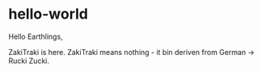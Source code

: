 # hello-world

Hello Earthlings,

ZakiTraki is here. ZakiTraki means nothing - it bin deriven from German -> Rucki Zucki.
